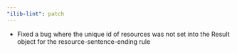 ```yaml
---
"ilib-lint": patch
---
```


- Fixed a bug where the unique id of resources was not
  set into the Result object for the
  resource-sentence-ending rule
